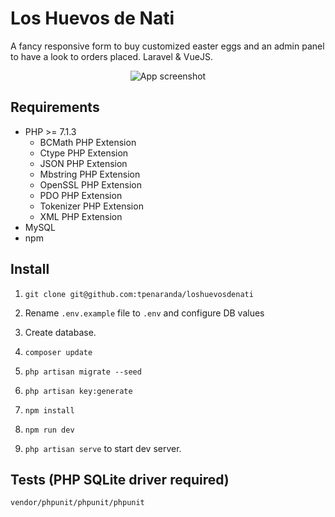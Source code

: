 # Los Huevos de Nati
A fancy responsive form to buy customized easter eggs and an admin panel to have a look to orders placed. Laravel & VueJS.

<p align="center">
  <img src="https://raw.githubusercontent.com/tpenaranda/loshuevosdenati/master/screenshot.png" alt="App screenshot"/>
</p>

## Requirements

* PHP >= 7.1.3
    * BCMath PHP Extension
    * Ctype PHP Extension
    * JSON PHP Extension
    * Mbstring PHP Extension
    * OpenSSL PHP Extension
    * PDO PHP Extension
    * Tokenizer PHP Extension
    * XML PHP Extension
* MySQL
* npm

## Install

1. `git clone git@github.com:tpenaranda/loshuevosdenati`

2. Rename `.env.example` file to `.env` and configure DB values

3. Create database.

4. `composer update`

5. `php artisan migrate --seed`

6. `php artisan key:generate`

7. `npm install`

8. `npm run dev`

9. `php artisan serve` to start dev server.

## Tests (PHP SQLite driver required)
`vendor/phpunit/phpunit/phpunit`
